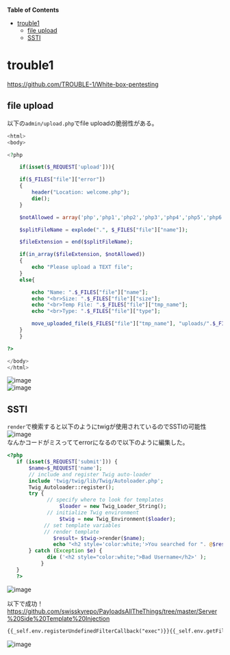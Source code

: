 <!-- START doctoc generated TOC please keep comment here to allow auto update -->
<!-- DON'T EDIT THIS SECTION, INSTEAD RE-RUN doctoc TO UPDATE -->
**Table of Contents**

- [trouble1](#trouble1)
  - [file upload](#file-upload)
  - [SSTI](#ssti)

<!-- END doctoc generated TOC please keep comment here to allow auto update -->

# trouble1
https://github.com/TROUBLE-1/White-box-pentesting  

## file upload
以下の`admin/upload.php`でfile uploadの脆弱性がある。  
```php
<html>
<body>

<?php

    if(isset($_REQUEST['upload'])){

	if($_FILES["file"]["error"])
	{
		header("Location: welcome.php");
		die();	
	}

	$notAllowed = array('php','php1','php2','php3','php4','php5','php6','php7','phtml','exe','html','cgi','asp','gif','jpeg','png','vb','inf');

	$splitFileName = explode(".", $_FILES["file"]["name"]);

	$fileExtension = end($splitFileName);

	if(in_array($fileExtension, $notAllowed))
	{
		echo "Please upload a TEXT file";
	}
	else{

		echo "Name: ".$_FILES["file"]["name"];
		echo "<br>Size: ".$_FILES["file"]["size"];
		echo "<br>Temp File: ".$_FILES["file"]["tmp_name"];
		echo "<br>Type: ".$_FILES["file"]["type"];

		move_uploaded_file($_FILES["file"]["tmp_name"], "uploads/".$_FILES["file"]["name"]);
	}
    }

?>

</body>
</html>

```
![image](https://user-images.githubusercontent.com/56021519/112270980-b21ec280-8cbd-11eb-8d31-6188d7853b63.png)  
![image](https://user-images.githubusercontent.com/56021519/112271023-be0a8480-8cbd-11eb-9ade-8ce79aa8dedf.png)  


## SSTI
`render`で検索すると以下のようにtwigが使用されているのでSSTIの可能性  
![image](https://user-images.githubusercontent.com/56021519/112273153-5e61a880-8cc0-11eb-8b91-ae44710b4a4c.png)  
なんかコードがミスっててerrorになるので以下のように編集した。  
```php
<?php
   if (isset($_REQUEST['submit'])) {
       $name=$_REQUEST['name'];
       // include and register Twig auto-loader
       include 'twig/twig/lib/Twig/Autoloader.php';
       Twig_Autoloader::register();
       try {
             // specify where to look for templates
                 $loader = new Twig_Loader_String();  
             // initialize Twig environment
                 $twig = new Twig_Environment($loader);
            // set template variables
            // render template
               $result= $twig->render($name);
               echo "<h2 style='color:white;'>You searched for ". @$result ."</h2>";
       } catch (Exception $e) {
             die ('<h2 style="color:white;">Bad Username</h2>' );
           }
   }
   ?>
```
![image](https://user-images.githubusercontent.com/56021519/112273054-425e0700-8cc0-11eb-9d65-b70dc6478770.png)  

以下で成功！  
https://github.com/swisskyrepo/PayloadsAllTheThings/tree/master/Server%20Side%20Template%20Injection  
```txt
{{_self.env.registerUndefinedFilterCallback("exec")}}{{_self.env.getFilter("id")}}
```
![image](https://user-images.githubusercontent.com/56021519/112273908-39216a00-8cc1-11eb-9dd6-cb89f5f5c89e.png)  


